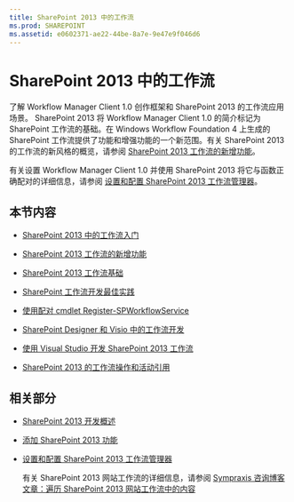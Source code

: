 ```yaml
---
title: SharePoint 2013 中的工作流
ms.prod: SHAREPOINT
ms.assetid: e0602371-ae22-44be-8a7e-9e47e9f046d6
---
```



# SharePoint 2013 中的工作流
了解 Workflow Manager Client 1.0 创作框架和 SharePoint 2013 的工作流应用场景。
SharePoint 2013 将 Workflow Manager Client 1.0 的简介标记为 SharePoint 工作流的基础。在 Windows Workflow Foundation 4 上生成的 SharePoint 工作流提供了功能和增强功能的一个新范围。有关 SharePoint 2013 的工作流的新风格的概览，请参阅 [SharePoint 2013 工作流的新增功能](what-s-new-in-workflows-for-sharepoint-2013.md)。
  
    
    

有关设置 Workflow Manager Client 1.0 并使用 SharePoint 2013 将它与函数正确配对的详细信息，请参阅 [设置和配置 SharePoint 2013 工作流管理器](set-up-and-configure-sharepoint-2013-workflow-manager.md)。
## 本节内容


-  [SharePoint 2013 中的工作流入门](get-started-with-workflows-in-sharepoint-2013.md)
    
  
-  [SharePoint 2013 工作流的新增功能](what-s-new-in-workflows-for-sharepoint-2013.md)
    
  
-  [SharePoint 2013 工作流基础](sharepoint-2013-workflow-fundamentals.md)
    
  
-  [SharePoint 工作流开发最佳实践](sharepoint-workflow-development-best-practices.md)
    
  
-  [使用配对 cmdlet Register-SPWorkflowService](using-the-pairing-cmdlet-register-spworkflowservice.md)
    
  
-  [SharePoint Designer 和 Visio 中的工作流开发](workflow-development-in-sharepoint-designer-and-visio.md)
    
  
-  [使用 Visual Studio 开发 SharePoint 2013 工作流](develop-sharepoint-2013-workflows-using-visual-studio.md)
    
  
-  [SharePoint 2013 的工作流操作和活动引用](workflow-actions-and-activities-reference-for-sharepoint-2013.md)
    
  

## 相关部分


-  [SharePoint 2013 开发概述](sharepoint-2013-development-overview.md)
    
  
-  [添加 SharePoint 2013 功能](add-sharepoint-2013-capabilities.md)
    
  
-  [设置和配置 SharePoint 2013 工作流管理器](set-up-and-configure-sharepoint-2013-workflow-manager.md)
    
    有关 SharePoint 2013 网站工作流的详细信息，请参阅  [Sympraxis 咨询博客文章：遍历 SharePoint 2013 网站工作流中的内容](http://sympmarc.com/2016/01/14/looping-through-content-in-a-sharepoint-2013-site-workflow-part-1-introduction)
    
  

